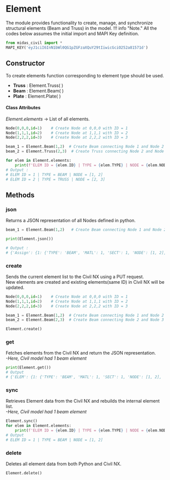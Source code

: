 # Element
The module provides functionality to create, manage, and synchronize structural elements (Beam and Truss) in the model. 
!!! info "Note."
    All the codes below assumes the initial import and MAPI Key definition.

```py
from midas_civil import *
MAPI_KEY('eyJ1ciI6InN1bWl0QG1pZGFzaXQuY29tIiwicGciO252a81571d')
```


## Constructor
To create elements function corresponding to element type should be used. 

* **Truss** : Element.Truss( )   
* **Beam** : Element.Beam( )   
* **Plate** : Element.Plate( )   


#### Class Attributes

*Element.elements* -> List of all elements.

```py
Node(0,0,0,id=1)    # Create Node at 0,0,0 with ID = 1
Node(1,1,1,id=2)    # Create Node at 1,1,1 with ID = 2
Node(2,2,2,id=3)    # Create Node at 2,2,2 with ID = 3

beam_1 = Element.Beam(1,2)  # Create Beam connecting Node 1 and Node 2 (default ID = 1)
beam_2 = Element.Truss(2,3)  # Create Truss connecting Node 2 and Node 3 (default ID = 2)

for elem in Element.elements:
    print(f'ELEM ID = {elem.ID} | TYPE = {elem.TYPE} | NODE = {elem.NODE}')
# Output :
# ELEM ID = 1 | TYPE = BEAM | NODE = [1, 2]
# ELEM ID = 2 | TYPE = TRUSS | NODE = [2, 3]

```


## Methods

### <font style="font-size:0px">Element.</font>json
Returns a JSON representation of all Nodes defined in python.

```py
beam_1 = Element.Beam(1,2)   # Create Beam connecting Node 1 and Node 2

print(Element.json())

# Output :
# {'Assign': {1: {'TYPE': 'BEAM', 'MATL': 1, 'SECT': 1, 'NODE': [1, 2], 'ANGLE': 0}}}

```

### <font style="font-size:0px">Element.</font>create
Sends the current element list to the Civil NX using a PUT request.  
New elements are created and existing elements(same ID) in Civil NX will be updated.

```py
Node(0,0,0,id=1)    # Create Node at 0,0,0 with ID = 1
Node(1,1,1,id=2)    # Create Node at 1,1,1 with ID = 2
Node(2,2,2,id=3)    # Create Node at 2,2,2 with ID = 3

beam_1 = Element.Beam(1,2)  # Create Beam connecting Node 1 and Node 2 (default ID = 1)
beam_2 = Element.Beam(2,3)  # Create Beam connecting Node 2 and Node 3 (default ID = 2)

Element.create()

```

### <font style="font-size:0px">Element.</font>get
Fetches elements  from the Civil NX and return the JSON representation.  
*-Here, Civil model had 1 beam element* 
```py
print(Element.get())
# Output
# {'ELEM': {1: {'TYPE': 'BEAM', 'MATL': 1, 'SECT': 1, 'NODE': [1, 2], 'ANGLE': 0}}}
```

### <font style="font-size:0px">Element.</font>sync
Retrieves Element data from the Civil NX and rebuilds the internal element list.  
*-Here, Civil model had 1 beam element* 
```py
Element.sync()
for elem in Element.elements:
    print(f'ELEM ID = {elem.ID} | TYPE = {elem.TYPE} | NODE = {elem.NODE}')
# Output
# ELEM ID = 1 | TYPE = BEAM | NODE = [1, 2]

```


### <font style="font-size:0px">Element.</font>delete
Deletes all element data from both Python and Civil NX.

```py
Element.delete()
```
